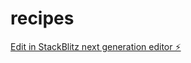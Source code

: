 # recipes

[Edit in StackBlitz next generation editor ⚡️](https://stackblitz.com/~/github.com/Stephan-Pauld/recipes)